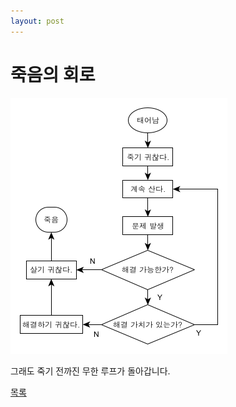 ```yaml
---
layout: post
---
```

# 죽음의 회로

![cd](./cd.png)

그래도 죽기 전까진 무한 루프가 돌아갑니다.

<div class="pagination">
  <a href="{{ '/List/Doodles/doodles.html' | relative_url }}" class="prev-button">목록</a>
</div>